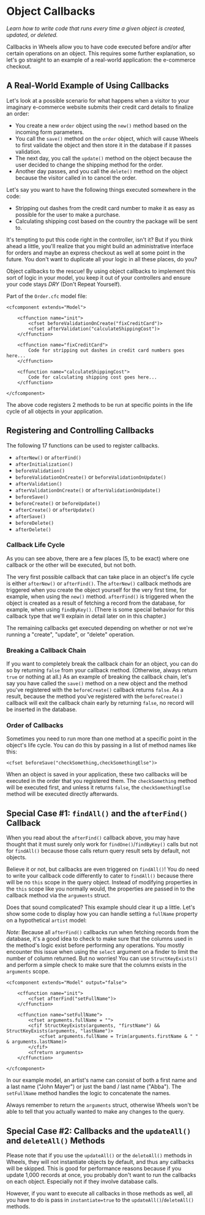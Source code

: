 # Object Callbacks

*Learn how to write code that runs every time a given object is created, updated, or deleted.*

Callbacks in Wheels allow you to have code executed before and/or after certain operations on an object. This requires some further explanation, so let's go straight to an example of a real-world application: the e-commerce checkout.

## A Real-World Example of Using Callbacks

Let's look at a possible scenario for what happens when a visitor to your imaginary e-commerce website submits their credit card details to finalize an order:

  * You create a new `order` object using the `new()` method based on the incoming form parameters.
  * You call the `save()` method on the `order` object, which will cause Wheels to first validate the object and then store it in the database if it passes validation.
  * The next day, you call the `update()` method on the object because the user decided to change the shipping method for the order.
  * Another day passes, and you call the `delete()` method on the object because the visitor called in to cancel the order.

Let's say you want to have the following things executed somewhere in the code:

  * Stripping out dashes from the credit card number to make it as easy as possible for the user to make a purchase.
  * Calculating shipping cost based on the country the package will be sent to.

It's tempting to put this code right in the controller, isn't it? But if you think ahead a little, you'll realize that you might build an administrative interface for orders and maybe an express checkout as well at some point in the future. You don't want to duplicate all your logic in all these places, do you?

Object callbacks to the rescue! By using object callbacks to implement this sort of logic in your model, you keep it out of your controllers and ensure your code stays _DRY_ (Don't Repeat Yourself).

Part of the `Order.cfc` model file:

	<cfcomponent extends="Model">
	
		<cffunction name="init">
			<cfset beforeValidationOnCreate("fixCreditCard")>
			<cfset afterValidation("calculateShippingCost")>
		</cffunction>  
		
		<cffunction name="fixCreditCard">
			Code for stripping out dashes in credit card numbers goes here...
		</cffunction>
		
		<cffunction name="calculateShippingCost">
			Code for calculating shipping cost goes here...
		</cffunction>
	
	</cfcomponent>

The above code registers 2 methods to be run at specific points in the life cycle of all objects in your application. 

## Registering and Controlling Callbacks

The following 17 functions can be used to register callbacks.

  * `afterNew()` or `afterFind()`
  * `afterInitialization()`
  * `beforeValidation()`
  * `beforeValidationOnCreate()` or `beforeValidationOnUpdate()`
  * `afterValidation()`
  * `afterValidationOnCreate()` or `afterValidationOnUpdate()`
  * `beforeSave()`
  * `beforeCreate()` or `beforeUpdate()`
  * `afterCreate()` or `afterUpdate()`
  * `afterSave()`
  * `beforeDelete()`
  * `afterDelete()`

### Callback Life Cycle

As you can see above, there are a few places (5, to be exact) where one callback or the other will be executed, but not both.

The very first possible callback that can take place in an object's life cycle is either `afterNew()` or `afterFind()`. The `afterNew()` callback methods are triggered when you create the object yourself for the very first time, for example, when using the `new()` method. `afterFind()` is triggered when the object is created as a result of fetching a record from the database, for example, when using `findByKey()`. (There is some special behavior for this callback type that we'll explain in detail later on in this chapter.)

The remaining callbacks get executed depending on whether or not we're running a "create", "update", or "delete" operation.

### Breaking a Callback Chain

If you want to completely break the callback chain for an object, you can do so by returning `false` from your callback method. (Otherwise, always return `true` or nothing at all.) As an example of breaking the callback chain, let's say you have called the `save()` method on a new object and the method you've registered with the `beforeCreate()` callback returns `false`. As a result, because the method you've registered with the `beforeCreate()` callback will exit the callback chain early by returning `false`, no record will be inserted in the database.

### Order of Callbacks

Sometimes you need to run more than one method at a specific point in the object's life cycle. You can do this by passing in a list of method names like this:

	<cfset beforeSave("checkSomething,checkSomethingElse")>

When an object is saved in your application, these two callbacks will be executed in the order that you registered them. The `checkSomething` method will be executed first, and unless it returns `false`, the `checkSomethingElse` method will be executed directly afterwards.

## Special Case #1: `findAll()` and the `afterFind()` Callback

When you read about the `afterFind()` callback above, you may have thought that it must surely only work for `findOne()`/`findByKey()` calls but not for `findAll()` because those calls return query result sets by default, not objects.

Believe it or not, but callbacks are even triggered on `findAll()`! You do need to write your callback code differently to cater to `findAll()` because there will be no `this` scope in the query object. Instead of modifying properties in the `this` scope like you normally would, the properties are passed in to the callback method via the `arguments` struct.

Does that sound complicated? This example should clear it up a little. Let's show some code to display how you can handle setting a `fullName` property on a hypothetical `artist` model:

*Note:* Because all `afterFind()` callbacks run when fetching records from the database, it's a good idea to check to make sure that the columns used in the method's logic exist before performing any operations. You mostly encounter this issue when using the `select` argument on a finder to limit the number of column returned. But no worries! You can use `StructKeyExists()` and perform a simple check to make sure that the columns exists in the `arguments` scope.

	<cfcomponent extends="Model" output="false">
	
		<cffunction name="init">
			<cfset afterFind("setFullName")>
		</cffunction>
		
		<cffunction name="setFullName">
			<cfset arguments.fullName = "">
			<cfif StructKeyExists(arguments, "firstName") && StructKeyExists(arguments, "lastName")>
				<cfset arguments.fullName = Trim(arguments.firstName & " " & arguments.lastName)>
			</cfif>
			<cfreturn arguments>
		</cffunction>
	
	</cfcomponent>

In our example model, an artist's name can consist of both a first name and a last name ("John Mayer") or just the band / last name ("Abba"). The `setFullName` method handles the logic to concatenate the names.

Always remember to return the `arguments` struct, otherwise Wheels won't be able to tell that you actually wanted to make any changes to the query.

## Special Case #2: Callbacks and the `updateAll()` and `deleteAll()` Methods

Please note that if you use the `updateAll()` or the `deleteAll()` methods in Wheels, they will not instantiate objects by default, and thus any callbacks will be skipped. This is good for performance reasons because if you update 1,000 records at once, you probably don't want to run the callbacks on each object. Especially not if they involve database calls.

However, if you want to execute all callbacks in those methods as well, all you have to do is pass in `instantiate=true` to the `updateAll()`/`deleteAll()` methods.